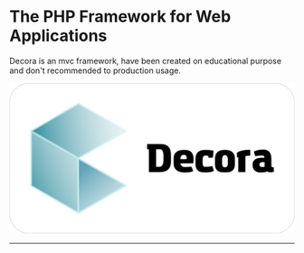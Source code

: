 # The PHP Framework for Web Applications

Decora is an mvc framework, have been created on educational purpose and don't recommended to production usage.

![logo](/src/decora_logo.png)

---
